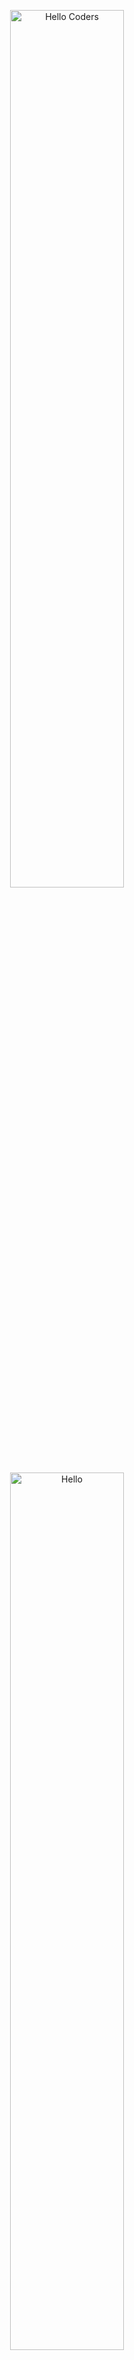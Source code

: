 <div align="center" width="50">

<img src="https://github.com/SP-XD/SP-XD/blob/main/images/hellocoders_rounded.gif?raw=true" href="https://github.com/sp-xd" alt="Hello Coders" width="60%"/> <br>
<img src="https://github.com/M7medAli/M7medAli/blob/main/images/hello.gif" alt="Hello" width="60%"/> <br>
<img src="https://github.com/M7medAli/M7medAli/blob/main/images/dev.gif" alt="Workspace"  width="40%"/><br> 

![Profile Views](https://komarev.com/ghpvc/?username=M7medAli&style=flat&color=orange&label=PROFILE+VIEWS)
[![telegram badge](https://img.shields.io/badge/Mohamed%20El%20Tokhy-grey?style=flat&logo=telegram)](https://t.me/YOUR_TELEGRAM_USERNAME) <br>

</div>

<hr>

![tools_I_use](https://img.shields.io/badge/-🚀%20Tools%20I%20use-orange)
![semicolon](https://img.shields.io/badge/-%3A-orange)
![Flutter](https://img.shields.io/badge/Flutter-%2302569B.svg?style=flat&logo=Flutter&logoColor=white)
![Dart](https://img.shields.io/badge/Dart-0175C2?style=flat&logo=dart&logoColor=white)
![Firebase](https://img.shields.io/badge/firebase-ffca28?style=flat&logo=firebase&logoColor=black)
![SQLite](https://img.shields.io/badge/SQLite-07405E?style=flat&logo=sqlite&logoColor=white)
![Git](https://img.shields.io/badge/GIT-E44C30?style=flat&logo=git&logoColor=white)
![Figma](https://img.shields.io/badge/Figma-F24E1E?style=flat&logo=figma&logoColor=white)
![VS Code](https://img.shields.io/badge/Visual_Studio_Code-0078D4?style=flat&logo=visual%20studio%20code&logoColor=white)
![Android Studio](https://img.shields.io/badge/Android%20Studio-3DDC84?style=flat&logo=android%20studio&logoColor=white)
![Photoshop](https://img.shields.io/badge/Adobe%20Photoshop-31A8FF?style=flat&logo=Adobe%20Photoshop&logoColor=black)

```dart
class AboutMe {
  final String name = "Mohamed El Tokhy";
  final String role = "Flutter Developer";
  final List<String> skills = [
    "Flutter",
    "Dart",
    "Firebase",
    "SQLite",
    "Git",
    "UI/UX with Figma",
    "Android Studio",
    "Photoshop"
  ];
}
